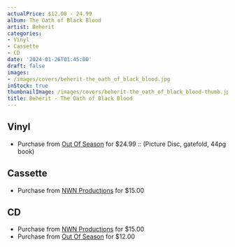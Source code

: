 ```yaml
---
actualPrice: $12.00 - 24.99
album: The Oath of Black Blood
artist: Beherit
categories:
- Vinyl
- Cassette
- CD
date: '2024-01-26T01:45:00'
draft: false
images:
- /images/covers/beherit-the_oath_of_black_blood.jpg
inStock: true
thumbnailImage: /images/covers/beherit-the_oath_of_black_blood-thumb.jpg
title: Beherit - The Oath of Black Blood
---
```


## Vinyl
* Purchase from [Out Of Season](https://www.outofseasonlabel.com/products/beherit-the-oath-of-black-blood-vinyl-lp-picture-disc-gatefold) for $24.99 :: (Picture Disc, gatefold, 44pg book)
## Cassette
* Purchase from [NWN Productions](http://shop.nwnprod.com/index.php?route=product/product&path=73&product_id=45022&sort=pd.name&order=ASC) for $15.00
## CD
* Purchase from [NWN Productions](http://shop.nwnprod.com/index.php?route=product/product&path=93&product_id=45021&sort=pd.name&order=ASC) for $15.00
* Purchase from [Out Of Season](https://www.outofseasonlabel.com/products/beherit-the-oath-of-black-blood-cd) for $12.00
